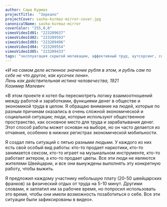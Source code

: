 ```yaml
---
author: Саша Курмаз
projectTitle:  "Зеркало"
projectCover: sasha-kurmaz-mirror-cover.jpg
canonicalName: sasha-kurmaz-mirror
coverColor: "255,0,0"
vimeoVideoId01: "223209637"
vimeoVideoId02: "223209593"
vimeoVideoId03: "223209496"
vimeoVideoId04: "223209554"
vimeoVideoId05: "223209433"
tags: "эксплуатация скрытой мотивации, аффективный труд, аутсорсинг, социальная хореография, спонтанная низовая альтернатива, путь стоп, места прозрачности, санаторий"
---
```


_«И на самом деле истинное значение рубля в этом, и рубль сам по себе не что другое, как кусочек лени»._  
_Лень как действительная истина человечества, 1921_  
_Казимир Малевич_

«В этом проекте я хотел бы пересмотреть логику взаимоотношений между работой и заработками, функциями денег в обществе и экономикой труда в целом. Я обращаю внимание на людей, которые по разным причинам оказались в очень сложной экономической и социальной ситуации; люди, которые используют общественное пространство, как основное место для труда и зарабатывания денег. Этот способ работы может основан на выборе, но он часто делается из отчаяния, особенно в нижних регистрах экономической мобильности.

Я создал пять ситуаций с пятью разными людьми. У каждого из них есть свой особый вид работы: кто-то продает наркотики, кто-то занимается сексом, кто-то играет на музыкальном инструменте, кто-то работает актером, а кто-то продает цветы. Все эти люди не являются жителями Швейцарии, и все они вынуждены выполнять эту конкретную работу, чтобы выжить.

Я предложил каждому участнику небольшую плату (20-50 швейцарских франков) за физический отдых от труда на 5-10 минут. Другими словами, я заплатил им за рабочее время, но попросил использовать это время, чтобы они имели возможность позаботиться о себе. Все эти ситуации были зафиксированы в видео».
